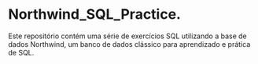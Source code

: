 # Northwind_SQL_Practice.
Este repositório contém uma série de exercícios SQL utilizando a base de dados Northwind, um banco de dados clássico para aprendizado e prática de SQL.
